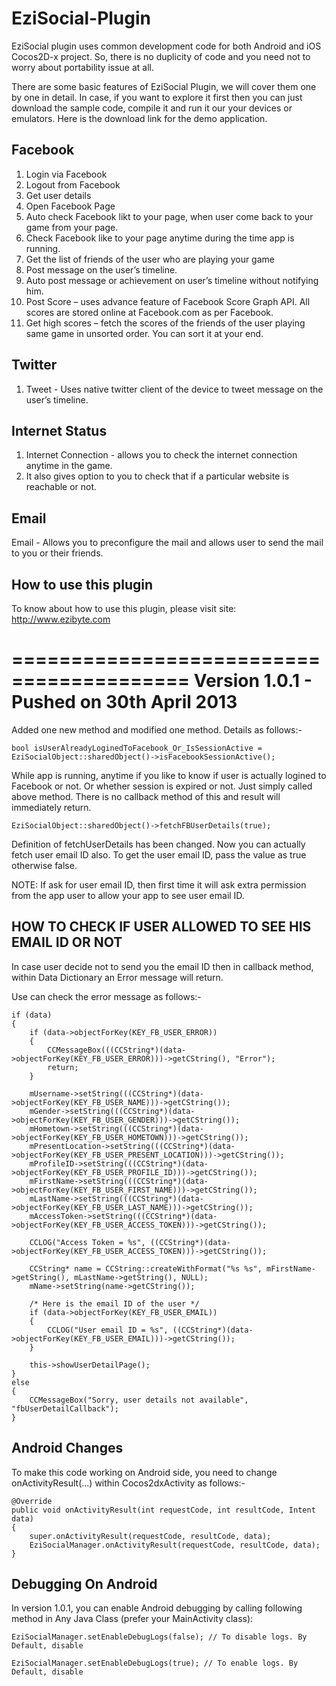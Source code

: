 EziSocial-Plugin
================

EziSocial plugin uses common development code for both Android and iOS Cocos2D-x project. So, there is no duplicity of code and you need not to worry about portability issue at all.

There are some basic features of EziSocial Plugin, we will cover them one by one in detail. In case, if you want to explore it first then you can just download the sample code, compile it and run it our your devices or emulators. Here is the download link for the demo application.

Facebook
--------
1. Login via Facebook
2. Logout from Facebook
3. Get user details
4. Open Facebook Page
5. Auto check Facebook likt to your page, when user come back to your game from your page.
6. Check Facebook like to your page anytime during the time app is running.
7. Get the list of friends of the user who are playing your game
8. Post message on the user’s timeline.
9. Auto post message or achievement on user’s timeline without notifying him.
10. Post Score – uses advance feature of Facebook Score Graph API. All scores are stored online at Facebook.com as per Facebook.
11. Get high scores – fetch the scores of the friends of the user playing same game in unsorted order. You can sort it at your end.

Twitter
-------
1. Tweet - Uses native twitter client of the device to tweet message on the user’s timeline.

Internet Status
---------------
1. Internet Connection - allows you to check the internet connection anytime in the game. 
2. It also gives option to you to check that if a particular website is reachable or not.

Email
-----
Email - Allows you to preconfigure the mail and allows user to send the mail to you or their friends.

How to use this plugin
----------------------
To know about how to use this plugin, please visit site: http://www.ezibyte.com


=========================================
Version 1.0.1 - Pushed on 30th April 2013
=========================================

Added one new method and modified one method. Details as follows:-

 	bool isUserAlreadyLoginedToFacebook_Or_IsSessionActive = EziSocialObject::sharedObject()->isFacebookSessionActive();

While app is running, anytime if you like to know if user is actually logined to Facebook or not. Or whether session is expired or not. Just simply called above method.
There is no callback method of this and result will immediately return.

	EziSocialObject::sharedObject()->fetchFBUserDetails(true);

Definition of fetchUserDetails has been changed. Now you can actually fetch user email ID also. To get the user email ID, pass the value as true otherwise false.

NOTE: If ask for user email ID, then first time it will ask extra permission from the app user to allow your app to see user email ID.

HOW TO CHECK IF USER ALLOWED TO SEE HIS EMAIL ID OR NOT
-------------------------------------------------------

In case user decide not to send you the email ID then in callback method, within Data Dictionary an Error message will return.

Use can check the error message as follows:-
	
    
    if (data)
    {
        if (data->objectForKey(KEY_FB_USER_ERROR))
        {
            CCMessageBox(((CCString*)(data->objectForKey(KEY_FB_USER_ERROR)))->getCString(), "Error");
            return;
        }
        
        mUsername->setString(((CCString*)(data->objectForKey(KEY_FB_USER_NAME)))->getCString());
        mGender->setString(((CCString*)(data->objectForKey(KEY_FB_USER_GENDER)))->getCString());
        mHometown->setString(((CCString*)(data->objectForKey(KEY_FB_USER_HOMETOWN)))->getCString());
        mPresentLocation->setString(((CCString*)(data->objectForKey(KEY_FB_USER_PRESENT_LOCATION)))->getCString());
        mProfileID->setString(((CCString*)(data->objectForKey(KEY_FB_USER_PROFILE_ID)))->getCString());
        mFirstName->setString(((CCString*)(data->objectForKey(KEY_FB_USER_FIRST_NAME)))->getCString());
        mLastName->setString(((CCString*)(data->objectForKey(KEY_FB_USER_LAST_NAME)))->getCString());
        mAccessToken->setString(((CCString*)(data->objectForKey(KEY_FB_USER_ACCESS_TOKEN)))->getCString());
        
        CCLOG("Access Token = %s", ((CCString*)(data->objectForKey(KEY_FB_USER_ACCESS_TOKEN)))->getCString());
        
        CCString* name = CCString::createWithFormat("%s %s", mFirstName->getString(), mLastName->getString(), NULL);
        mName->setString(name->getCString());
        
        /* Here is the email ID of the user */
        if (data->objectForKey(KEY_FB_USER_EMAIL))
        {
            CCLOG("User email ID = %s", ((CCString*)(data->objectForKey(KEY_FB_USER_EMAIL)))->getCString());
        }
        
        this->showUserDetailPage();
    }
    else
    {
        CCMessageBox("Sorry, user details not available", "fbUserDetailCallback");
    }



Android Changes
---------------

To make this code working on Android side, you need to change onActivityResult(...) within Cocos2dxActivity as follows:-

	  		
	@Override
	public void onActivityResult(int requestCode, int resultCode, Intent data)
	{
		super.onActivityResult(requestCode, resultCode, data);
		EziSocialManager.onActivityResult(requestCode, resultCode, data);
	}
	


Debugging On Android
--------------------

In version 1.0.1, you can enable Android debugging by calling following method in Any Java Class (prefer your MainActivity class):

	EziSocialManager.setEnableDebugLogs(false); // To disable logs. By Default, disable

	EziSocialManager.setEnableDebugLogs(true); // To enable logs. By Default, disable

